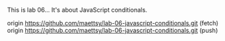 This is lab 06...
It's about JavaScript conditionals.

origin	https://github.com/maettsy/lab-06-javascript-conditionals.git (fetch)
origin	https://github.com/maettsy/lab-06-javascript-conditionals.git (push)